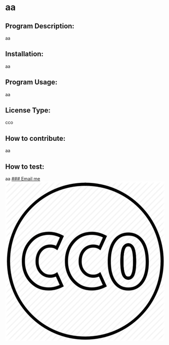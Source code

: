 
 # aa
 ## Program Description:
 aa
 ## Installation:
 aa
 ## Program Usage:
 aa
 ## License Type: 
   cco
 ## How to contribute:
 aa
 ## How to test:
 aa
[### Email me](mailto:aa)
![CCO Logo](/utils/cco.png)

